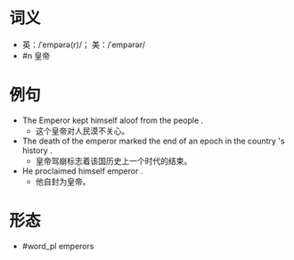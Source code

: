 # 词义
- 英：/ˈempərə(r)/； 美：/ˈempərər/
- #n 皇帝
# 例句
- The Emperor kept himself aloof from the people .
	- 这个皇帝对人民漠不关心。
- The death of the emperor marked the end of an epoch in the country 's history .
	- 皇帝驾崩标志着该国历史上一个时代的结束。
- He proclaimed himself emperor .
	- 他自封为皇帝。
# 形态
- #word_pl emperors
